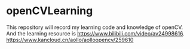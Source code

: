 # openCVLearning

This repository will record my learning code and knowledge of openCV. <br>
And the learning resource is https://www.bilibili.com/video/av24998616.   <br>
https://www.kancloud.cn/aollo/aolloopencv/259610  <br>

